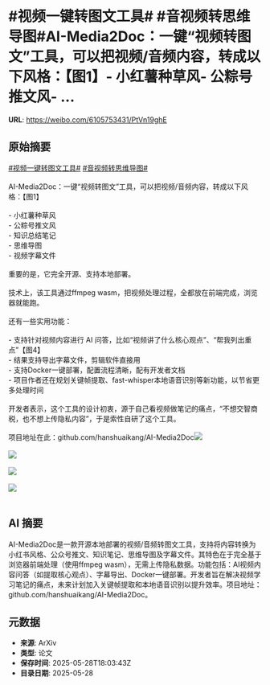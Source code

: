 # #视频一键转图文工具# #音视频转思维导图#AI-Media2Doc：一键“视频转图文”工具，可以把视频/音频内容，转成以下风格：【图1】- 小红薯种草风- 公粽号推文风- ...

**URL**: https://weibo.com/6105753431/PtVn19ghE

## 原始摘要

<a href="https://m.weibo.cn/search?containerid=231522type%3D1%26t%3D10%26q%3D%23%E8%A7%86%E9%A2%91%E4%B8%80%E9%94%AE%E8%BD%AC%E5%9B%BE%E6%96%87%E5%B7%A5%E5%85%B7%23&amp;extparam=%23%E8%A7%86%E9%A2%91%E4%B8%80%E9%94%AE%E8%BD%AC%E5%9B%BE%E6%96%87%E5%B7%A5%E5%85%B7%23" data-hide=""><span class="surl-text">#视频一键转图文工具#</span></a> <a href="https://m.weibo.cn/search?containerid=231522type%3D1%26t%3D10%26q%3D%23%E9%9F%B3%E8%A7%86%E9%A2%91%E8%BD%AC%E6%80%9D%E7%BB%B4%E5%AF%BC%E5%9B%BE%23&amp;extparam=%23%E9%9F%B3%E8%A7%86%E9%A2%91%E8%BD%AC%E6%80%9D%E7%BB%B4%E5%AF%BC%E5%9B%BE%23" data-hide=""><span class="surl-text">#音视频转思维导图#</span></a><br><br>AI-Media2Doc：一键“视频转图文”工具，可以把视频/音频内容，转成以下风格：【图1】<br><br>- 小红薯种草风<br>- 公粽号推文风<br>- 知识总结笔记<br>- 思维导图<br>- 视频字幕文件<br><br>重要的是，它完全开源、支持本地部署。<br><br>技术上，该工具通过ffmpeg wasm，把视频处理过程，全都放在前端完成，浏览器就能跑。<br><br>还有一些实用功能：<br><br>- 支持针对视频内容进行 AI 问答，比如“视频讲了什么核心观点”、“帮我列出重点”【图4】<br>- 结果支持导出字幕文件，剪辑软件直接用<br>- 支持Docker一键部署，配置流程清晰，配有开发者文档<br>- 项目作者还在规划关键帧提取、fast-whisper本地语音识别等新功能，以节省更多处理时间<br><br>开发者表示，这个工具的设计初衷，源于自己看视频做笔记的痛点，“不想交智商税，也不想上传隐私内容”，于是索性自研了这个工具。<br><br>项目地址在此：github.com/hanshuaikang/AI-Media2Doc<img style="" src="https://tvax1.sinaimg.cn/large/006Fd7o3gy1i1vb24a4lpj31hb0rhgse.jpg" referrerpolicy="no-referrer"><br><br><img style="" src="https://tvax3.sinaimg.cn/large/006Fd7o3gy1i1vb28545kj30zk0icn0q.jpg" referrerpolicy="no-referrer"><br><br><img style="" src="https://tvax3.sinaimg.cn/large/006Fd7o3gy1i1vb2anxd0j31hb0ri160.jpg" referrerpolicy="no-referrer"><br><br><img style="" src="https://tvax1.sinaimg.cn/large/006Fd7o3gy1i1vb2btsepj31hb0rik78.jpg" referrerpolicy="no-referrer"><br><br>

## AI 摘要

AI-Media2Doc是一款开源本地部署的视频/音频转图文工具，支持将内容转换为小红书风格、公众号推文、知识笔记、思维导图及字幕文件。其特色在于完全基于浏览器前端处理（使用ffmpeg wasm），无需上传隐私数据。功能包括：AI视频内容问答（如提取核心观点）、字幕导出、Docker一键部署。开发者旨在解决视频学习笔记的痛点，未来计划加入关键帧提取和本地语音识别以提升效率。项目地址：github.com/hanshuaikang/AI-Media2Doc。

## 元数据

- **来源**: ArXiv
- **类型**: 论文
- **保存时间**: 2025-05-28T18:03:43Z
- **目录日期**: 2025-05-28
